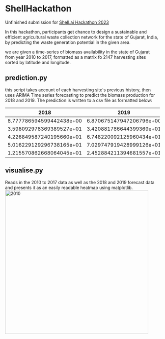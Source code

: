# ShellHackathon
Unfinished submission for [Shell.ai Hackathon 2023](https://www.shell.com/content/shell/corporate/global/en_gb/energy-and-innovation/digitalisation/digital-and-ai-competitions/shell-ai-hackathon-for-sustainable-and-affordable-energy/_jcr_content/root/main/section/simple/simple/call_to_action/links/item0.stream/1689930670046/ffd0dc218e58bf39a13cd70bc306c81d3a1fb9a1/detailed-problem-statement.pdf)

In this hackathon, participants get chance to design a sustainable and efficient agricultural waste collection network for the state of Gujarat, India, by predicting the waste generation potential in the given area.

we are given a time-series of biomass availability in the state of Gujarat from year 2010 to 2017, formatted as a matrix fo 2147 harvesting sites sorted by latitude and longitude.

## prediction.py
this script takes account of each harvesting site's previous history, then uses ARIMA Time series forecasting to predict the biomass production for 2018 and 2019.
The prediction is written to a csv file as formatted below:

|2018|2019|
| ----------- | ----------- |
|8.777786594599442438e+00|6.870675147947206796e+00|
|3.598092978369389527e+01|3.420881786644399369e+01|
|4.226849587240195660e+01|6.748220092125960434e+01|
|5.016229129296738165e+01|7.029747919428999126e+01|
|1.215570862668064045e+01|2.452884211394681557e+01|

## visualise.py
Reads in the 2010 to 2017 data as well as the 2018 and 2019 forecast data and presents it as an easily readable heatmap using matplotlib.
<img width="466" alt="2010" src="https://github.com/EbukaAmadiObi/ShellHackathon/assets/53743864/993ca72e-2983-4ffa-aea5-7179bad3e93c">

